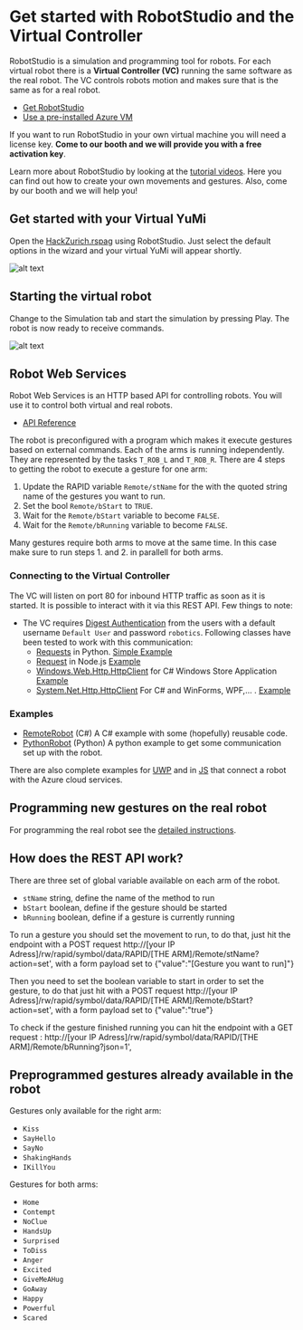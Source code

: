 
# Get started with RobotStudio and the Virtual Controller
RobotStudio is a simulation and programming tool for robots. For each virtual robot there is a **Virtual Controller (VC)** running the same software as the real robot. The VC controls robots motion and makes sure that is the same as for a real robot.

   * [Get RobotStudio](http://new.abb.com/products/robotics/robotstudio/downloads)
   * [Use a pre-installed Azure VM](https://github.com/Mandur/HackZurich2017/tree/master/Microsoft/RobotStudio-VM)
   
If you want to run RobotStudio in your own virtual machine you will need a license key. **Come to our booth and we will provide you with a free activation key**.

Learn more about RobotStudio by looking at the [tutorial videos](http://new.abb.com/products/robotics/robotstudio/tutorials). Here you can find out how to create your own movements and gestures. Also, come by our booth and we will help you!

## Get started with your Virtual YuMi
Open the [HackZurich.rspag](https://github.com/Mandur/HackZurich2017/tree/master/ABB/RobotStudio) using RobotStudio. Just select the default options in the wizard and your virtual YuMi will appear shortly.

![alt text](image/3.png)

## Starting the virtual robot

Change to the Simulation tab and start the simulation by pressing Play. The robot is now ready to receive commands.

![alt text](image/5.png)

## Robot Web Services
Robot Web Services is an HTTP based API for controlling robots. You will use it to control both virtual and real robots.

   * [API Reference](http://developercenter.robotstudio.com/blobproxy/devcenter/Robot_Web_Services/html/index.html)

The robot is preconfigured with a program which makes it execute gestures based on external commands. Each of the arms is running independently. They are represented by the tasks `T_ROB_L` and `T_ROB_R`. There are 4 steps to getting the robot to execute a gesture for one arm:
1. Update the RAPID variable `Remote/stName` for the  with the quoted string name of the gestures you want to run.
2. Set the bool `Remote/bStart` to `TRUE`.
3. Wait for the `Remote/bStart` variable to become `FALSE`.
4. Wait for the `Remote/bRunning` variable to become `FALSE`.

Many gestures require both arms to move at the same time. In this case make sure to run steps 1. and 2. in parallell for both arms.

### Connecting to the Virtual Controller
The VC will listen on port 80 for inbound HTTP traffic as soon as it is started. It is possible to interact with it via this REST API. Few things to note:
* The VC requires [Digest Authentication](https://en.wikipedia.org/wiki/Digest_access_authentication) from the users with a default username `Default User` and password `robotics`. Following classes have been tested to work with this communication:
    * [Requests](http://docs.python-requests.org/en/master/#) in Python. [Simple Example](Examples/PythonRobot)
    * [Request](https://www.npmjs.com/package/request) in Node.js [Example](../Misc/Javascript_Electron)
    * [Windows.Web.Http.HttpClient](https://docs.microsoft.com/en-us/uwp/api/windows.web.http.httpclient) for C# Windows Store Application [Example](../Misc/UWP_C#)
    * [System.Net.Http.HttpClient](https://msdn.microsoft.com/en-us/library/system.net.http.httpclient(v=vs.118).aspx) For C# and WinForms, WPF,... . [Example](Examples/RemoteRobot)

### Examples
* [RemoteRobot](https://github.com/Mandur/HackZurich2017/tree/master/ABB/Examples/RemoteRobot) (C#)
  A C# example with some (hopefully) reusable code.
* [PythonRobot](https://github.com/Mandur/HackZurich2017/tree/master/ABB/Examples/PythonRobot) (Python)
  A python example to get some communication set up with the robot.
  
There are also complete examples for [UWP](https://github.com/Mandur/HackZurich2017/tree/master/Misc/UWP_C%23) and in [JS](https://github.com/Mandur/HackZurich2017/tree/master/Misc/Javascript_Electron) that connect a robot with the Azure cloud services.

## Programming new gestures on the real robot

For programming the real robot see the [detailed instructions](https://github.com/Mandur/HackZurich2017/tree/master/ABB/YuMi).

## How does the REST API work?

There are three set of global variable available on each arm of the robot.
* `stName` string, define the name of the method to run
* `bStart` boolean, define if the gesture should be started
* `bRunning` boolean, define if a gesture is currently running

To run a gesture you should set the movement to run, to do that, just hit the endpoint with a POST request http://[your IP Adress]/rw/rapid/symbol/data/RAPID/[THE ARM]/Remote/stName?action=set', with a form payload set to {"value":"[Gesture you want to run]"}

Then you need to set the boolean variable to start in order to set the gesture, to do that just hit with a POST request http://[your IP Adress]/rw/rapid/symbol/data/RAPID/[THE ARM]/Remote/bStart?action=set', with a form payload set to {"value":"true"}

To check if the gesture finished running you can hit the endpoint with a GET request : 
 http://[your IP Adress]/rw/rapid/symbol/data/RAPID/[THE ARM]/Remote/bRunning?json=1',

## Preprogrammed gestures already available in the robot

Gestures only available for the right arm:
* `Kiss`
* `SayHello`
* `SayNo`
* `ShakingHands`
* `IKillYou`

Gestures for both arms:
* `Home`
* `Contempt`
* `NoClue`
* `HandsUp`
* `Surprised`
* `ToDiss`
* `Anger`
* `Excited`
* `GiveMeAHug`
* `GoAway`
* `Happy`
* `Powerful`
* `Scared`
